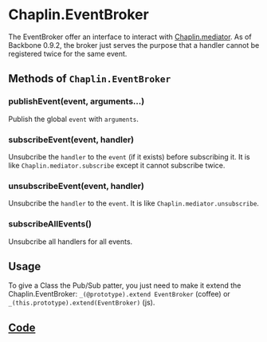 # Chaplin.EventBroker

The EventBroker offer an interface to interact with [Chaplin.mediator](/docs/mediator.html). As of Backbone 0.9.2, the broker just serves the purpose that a handler cannot be registered twice for the same event.

## Methods of `Chaplin.EventBroker`

### publishEvent(event, arguments...)
Publish the global `event` with `arguments`.


### subscribeEvent(event, handler)
Unsubcribe the `handler` to the `event` (if it exists) before subscribing it. It is like `Chaplin.mediator.subscribe` except it cannot subscribe twice.


### unsubscribeEvent(event, handler)
Unsubcribe the `handler` to the `event`. It is like `Chaplin.mediator.unsubscribe`.


### subscribeAllEvents()
Unsubcribe all handlers for all events.

## Usage

To give a Class the Pub/Sub patter, you just need to make it extend the Chaplin.EventBroker: `_(@prototype).extend EventBroker` (coffee) or `_(this.prototype).extend(EventBroker)` (js).

## [Code](https://github.com/chaplinjs/chaplin/blob/master/src/chaplin/lib/event_broker.coffee)
